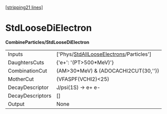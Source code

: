 [\[stripping21 lines\]](../stripping21-index.md)

# StdLooseDiElectron

**CombineParticles/StdLooseDiElectron**

|                  |                                                                                                     |
|------------------|-----------------------------------------------------------------------------------------------------|
| Inputs           | \['Phys/[StdAllLooseElectrons](../commonparticles/stripping21-stdalllooseelectrons.md)/Particles'\] |
| DaughtersCuts    | {'e+': '(PT\>500\*MeV)'}                                                                            |
| CombinationCut   | (AM\>30\*MeV) & (ADOCACHI2CUT(30,''))                                                               |
| MotherCut        | (VFASPF(VCHI2)\<25)                                                                                 |
| DecayDescriptor  | J/psi(1S) -\> e+ e-                                                                                 |
| DecayDescriptors | \[\]                                                                                                |
| Output           | None                                                                                                |
